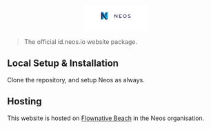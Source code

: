 <p align="center">
	<a href="http://neos.io">
		<img src="DistributionPackages/Neos.IdNeosIo/Resources/Public/Images/logo.svg" width="150">
	</a>
</p>

> The official id.neos.io website package.

## Local Setup & Installation

Clone the repository, and setup Neos as always.

## Hosting

This website is hosted on [Flownative Beach](https://beach.flownative.com) in the Neos organisation.
